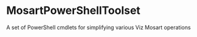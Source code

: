 # MosartPowerShellToolset
A set of PowerShell cmdlets for simplifying various Viz Mosart operations
